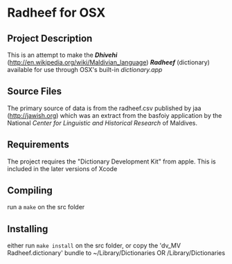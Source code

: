 Radheef for OSX
===============

Project Description
-------------------

This is an attempt to make the ***Dhivehi*** (http://en.wikipedia.org/wiki/Maldivian_language) 
***Radheef*** (dictionary) available for use through OSX's built-in *dictionary.app*


Source Files
------------

The primary source of data is from the radheef.csv published by jaa (http://jawish.org)
which was an extract from the basfoiy application by the National *Center for Linguistic
and Historical Research* of Maldives.


Requirements
------------

The project requires the "Dictionary Development Kit" from apple. This is included
in the later versions of Xcode


Compiling
---------

run a `make` on the src folder


Installing
----------

either run `make install` on the src folder, or copy the 'dv_MV Radheef.dictionary' bundle
to ~/Library/Dictionaries OR /Library/Dictionaries



